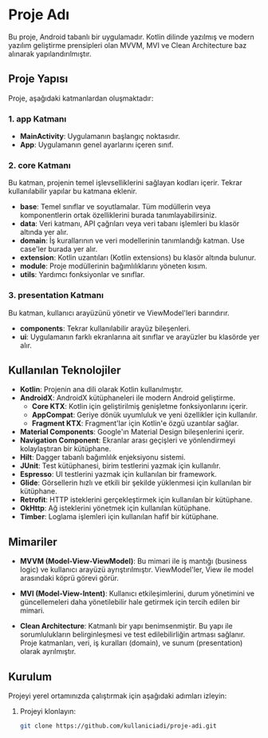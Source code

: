 # Proje Adı

Bu proje, Android tabanlı bir uygulamadır. Kotlin dilinde yazılmış ve modern yazılım geliştirme prensipleri olan MVVM, MVI ve Clean Architecture baz alınarak yapılandırılmıştır.

## Proje Yapısı

Proje, aşağıdaki katmanlardan oluşmaktadır:

### 1. **app** Katmanı
- **MainActivity**: Uygulamanın başlangıç noktasıdır.
- **App**: Uygulamanın genel ayarlarını içeren sınıf.

### 2. **core** Katmanı
Bu katman, projenin temel işlevselliklerini sağlayan kodları içerir. Tekrar kullanılabilir yapılar bu katmana eklenir.
- **base**: Temel sınıflar ve soyutlamalar. Tüm modüllerin veya komponentlerin ortak özelliklerini burada tanımlayabilirsiniz.
- **data**: Veri katmanı, API çağrıları veya veri tabanı işlemleri bu klasör altında yer alır.
- **domain**: İş kurallarının ve veri modellerinin tanımlandığı katman. Use case'ler burada yer alır.
- **extension**: Kotlin uzantıları (Kotlin extensions) bu klasör altında bulunur.
- **module**: Proje modüllerinin bağımlılıklarını yöneten kısım.
- **utils**: Yardımcı fonksiyonlar ve sınıflar.

### 3. **presentation** Katmanı
Bu katman, kullanıcı arayüzünü yönetir ve ViewModel'leri barındırır.
- **components**: Tekrar kullanılabilir arayüz bileşenleri.
- **ui**: Uygulamanın farklı ekranlarına ait sınıflar ve arayüzler bu klasörde yer alır.

## Kullanılan Teknolojiler

- **Kotlin**: Projenin ana dili olarak Kotlin kullanılmıştır.
- **AndroidX**: AndroidX kütüphaneleri ile modern Android geliştirme.
  - **Core KTX**: Kotlin için geliştirilmiş genişletme fonksiyonlarını içerir.
  - **AppCompat**: Geriye dönük uyumluluk ve yeni özellikler için kullanılır.
  - **Fragment KTX**: Fragment'lar için Kotlin'e özgü uzantılar sağlar.
- **Material Components**: Google'ın Material Design bileşenlerini içerir.
- **Navigation Component**: Ekranlar arası geçişleri ve yönlendirmeyi kolaylaştıran bir kütüphane.
- **Hilt**: Dagger tabanlı bağımlılık enjeksiyonu sistemi.
- **JUnit**: Test kütüphanesi, birim testlerini yazmak için kullanılır.
- **Espresso**: UI testlerini yazmak için kullanılan bir framework.
- **Glide**: Görsellerin hızlı ve etkili bir şekilde yüklenmesi için kullanılan bir kütüphane.
- **Retrofit**: HTTP isteklerini gerçekleştirmek için kullanılan bir kütüphane.
- **OkHttp**: Ağ isteklerini yönetmek için kullanılan kütüphane.
- **Timber**: Loglama işlemleri için kullanılan hafif bir kütüphane.

## Mimariler

- **MVVM (Model-View-ViewModel)**: Bu mimari ile iş mantığı (business logic) ve kullanıcı arayüzü ayrıştırılmıştır. ViewModel'ler, View ile model arasındaki köprü görevi görür.
  
- **MVI (Model-View-Intent)**: Kullanıcı etkileşimlerini, durum yönetimini ve güncellemeleri daha yönetilebilir hale getirmek için tercih edilen bir mimari.
  
- **Clean Architecture**: Katmanlı bir yapı benimsenmiştir. Bu yapı ile sorumlulukların belirginleşmesi ve test edilebilirliğin artması sağlanır. Proje katmanları, veri, iş kuralları (domain), ve sunum (presentation) olarak ayrılmıştır.

## Kurulum

Projeyi yerel ortamınızda çalıştırmak için aşağıdaki adımları izleyin:

1. Projeyi klonlayın:
   ```bash
   git clone https://github.com/kullaniciadi/proje-adi.git